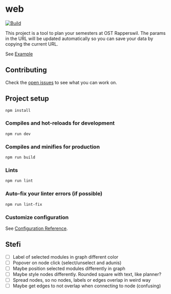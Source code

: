 # web

[![Build](https://github.com/lost-university/web/actions/workflows/ci.yml/badge.svg?branch=main)](https://github.com/lost-university/web/actions/workflows/ci.yml)

This project is a tool to plan your semesters at OST Rapperswil. The params in the URL will be updated automatically so you can save your data by copying the current URL.

See [Example](https://lost.university/#/plan/An1I_DMI_OOP1_AutPy_Dbs1_Bsys1-An2I_AutoSpr_Bsys2_OOP2_ExEv-WE1_AlgDat_AIFo_DigCod_CN1-ParProg_SecSoW_AIAp_DatEng_CySec_FP-CoBau_MsTe_CPl_SEP1_RheKI_EnglScience-CPlA_DSy_SEP2_SEProj_KatGWR_PhAI-PF_AppArch_SAI21_PmQm_KommIng2-CldSol_BAI21_WI2)

## Contributing
Check the [open issues](https://github.com/lost-university/web/issues) to see what you can work on.

## Project setup
```
npm install
```

### Compiles and hot-reloads for development
```
npm run dev
```

### Compiles and minifies for production
```
npm run build
```

### Lints
```
npm run lint
```

### Auto-fix your linter errors (if possible)
```
npm run lint-fix
```

### Customize configuration
See [Configuration Reference](https://vitejs.dev/config/).

## Stefi

- [ ] Label of selected modules in graph different color
- [ ] Popover on node click (select/unselect and adunis)
- [ ] Maybe position selected modules differently in graph
- [ ] Maybe style nodes differently. Rounded square with text, like planner?
- [ ] Spread nodes, so no nodes, labels or edges overlap in weird way
- [ ] Maybe get edges to not overlap when connecting to node (confusing)
